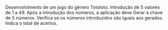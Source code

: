  Desenvolvimento de um jogo do gênero Totoloto.
 Introdução de 5 valores de 1 a 49.
 Após a introdução dos números, a aplicação deve Gerar a chave de 5 números.
 Verifica se os números introduzidos são iguais aos gerados.  
 Indica o total de acertos.
